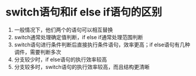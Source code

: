 # switch语句和if else if语句的区别

1. 一般情况下，他们两个的语句可以相互替换
2. switch通常处理确定值判断，if else if通常处理范围判断
3. switch语句进行条件判断后直接执行条件语句，效率更高；if else语句有几种调件，需要判断多次
4. 分支较少时，if else语句的执行效率较高
5. 分支较多时，switch语句的执行效率较高，而且结构更清晰